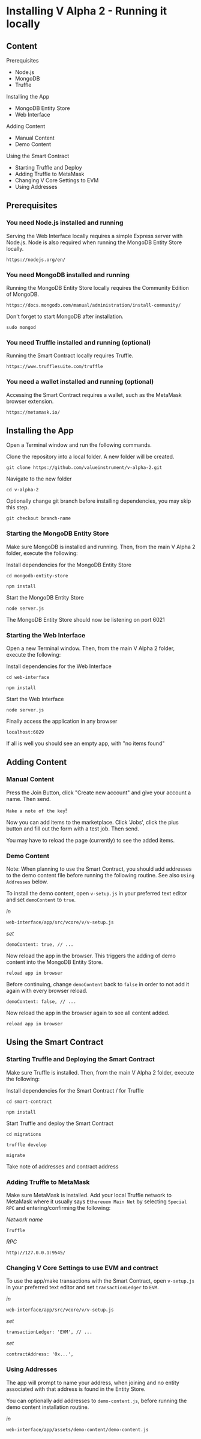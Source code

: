 # Installing V Alpha 2 - Running it locally

## Content

Prerequisites
- Node.js
- MongoDB
- Truffle

Installing the App
- MongoDB Entity Store
- Web Interface

Adding Content
- Manual Content
- Demo Content

Using the Smart Contract
- Starting Truffle and Deploy
- Adding Truffle to MetaMask
- Changing V Core Settings to EVM
- Using Addresses


## Prerequisites

### You need Node.js installed and running

Serving the Web Interface locally requires a simple Express server with Node.js. Node is also required when running the MongoDB Entity Store locally.

```
https://nodejs.org/en/
```

### You need MongoDB installed and running

Running the MongoDB Entity Store locally requires the Community Edition of MongoDB.

```
https://docs.mongodb.com/manual/administration/install-community/
```

Don't forget to start MongoDB after installation.

```
sudo mongod
```

### You need Truffle installed and running (optional)

Running the Smart Contract locally requires Truffle.

```
https://www.trufflesuite.com/truffle
```

### You need a wallet installed and running (optional)

Accessing the Smart Contract requires a wallet, such as
the MetaMask browser extension.

```
https://metamask.io/
```


## Installing the App

Open a Terminal window and run the following commands.

Clone the repository into a local folder. A new folder will be created.

```
git clone https://github.com/valueinstrument/v-alpha-2.git
```

Navigate to the new folder

```
cd v-alpha-2
```

Optionally change git branch before installing dependencies, you may skip this step.

```
git checkout branch-name
```

### Starting the MongoDB Entity Store

Make sure MongoDB is installed and running. Then, from the main V Alpha 2 folder, execute the following:

Install dependencies for the MongoDB Entity Store

```
cd mongodb-entity-store
```

```
npm install
```

Start the MongoDB Entity Store

```
node server.js
```

The MongoDB Entity Store should now be listening on port 6021

### Starting the Web Interface

Open a new Terminal window. Then, from the main V Alpha 2 folder, execute the following:

Install dependencies for the Web Interface

```
cd web-interface
```

```
npm install
```

Start the Web Interface

```
node server.js
```

Finally access the application in any browser

```
localhost:6029
```

If all is well you should see an empty app, with "no items found"

## Adding Content

### Manual Content

Press the Join Button, click "Create new account" and give your
account a name. Then send.

`Make a note of the key`!

Now you can add items to the marketplace. Click 'Jobs', click the plus button and fill out the form with a test job. Then send.

You may have to reload the page (currently) to see the added items.

### Demo Content

Note: When planning to use the Smart Contract, you should add addresses to the demo content file before running the following routine. See also `Using Addresses` below.

To install the demo content, open `v-setup.js` in your preferred text editor and set `demoContent` to `true`.

*in*
```
web-interface/app/src/vcore/v/v-setup.js
```
*set*
```
demoContent: true, // ...
```

Now reload the app in the browser. This triggers the adding of demo content into the MongoDB Entity Store.

```
reload app in browser
```

Before continuing, change `demoContent` back to `false` in order to not add it again with every browser reload.

```
demoContent: false, // ...
```

Now reload the app in the browser again to see all content added.

```
reload app in browser
```

## Using the Smart Contract

### Starting Truffle and Deploying the Smart Contract

Make sure Truffle is installed. Then, from the main V Alpha 2 folder,
execute the following:

Install dependencies for the Smart Contract / for Truffle

```
cd smart-contract
```

```
npm install
```

Start Truffle and deploy the Smart Contract

```
cd migrations
```

```
truffle develop
```

```
migrate
```

Take note of addresses and contract address

### Adding Truffle to MetaMask

Make sure MetaMask is installed. Add your local Truffle network to MetaMask where it usually says `Ethereuem Main Net` by selecting `Special RPC` and
entering/confirming the following:

*Network name*
```
Truffle
```
*RPC*
```
http://127.0.0.1:9545/
```


### Changing V Core Settings to use EVM and contract

To use the app/make transactions with the Smart Contract, open `v-setup.js` in your preferred text editor and set `transactionLedger` to `EVM`.

*in*
```
web-interface/app/src/vcore/v/v-setup.js
```
*set*
```
transactionLedger: 'EVM', // ...
```
*set*
```
contractAddress: '0x...',
```

### Using Addresses

The app will prompt to name your address, when joining and no entity associated with that address is found in the Entity Store.

You can optionally add addresses to `demo-content.js`, before running the demo content installation routine.

*in*
```
web-interface/app/assets/demo-content/demo-content.js
```
